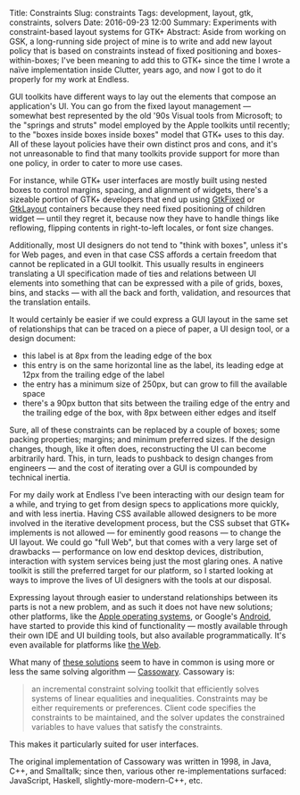Title: Constraints
Slug: constraints
Tags: development, layout, gtk, constraints, solvers
Date: 2016-09-23 12:00
Summary: Experiments with constraint-based layout systems for GTK+
Abstract: Aside from working on GSK, a long-running side project of mine is to write and add new layout policy that is based on constraints instead of fixed positioning and boxes-within-boxes; I've been meaning to add this to GTK+ since the time I wrote a naïve implementation inside Clutter, years ago, and now I got to do it properly for my work at Endless.

GUI toolkits have different ways to lay out the elements that compose an
application's UI. You can go from the fixed layout management — somewhat
best represented by the old '90s Visual tools from Microsoft; to the
"springs and struts" model employed by the Apple toolkits until recently; to
the "boxes inside boxes inside boxes" model that GTK+ uses to this day. All
of these layout policies have their own distinct pros and cons, and it's not
unreasonable to find that many toolkits provide support for more than one
policy, in order to cater to more use cases.

For instance, while GTK+ user interfaces are mostly built using nested boxes
to control margins, spacing, and alignment of widgets, there's a sizeable
portion of GTK+ developers that end up using [GtkFixed][gtk-fixed-api] or
[GtkLayout][gtk-layout-api] containers because they need fixed positioning
of children widget — until they regret it, because now they have to handle
things like reflowing, flipping contents in right-to-left locales, or font
size changes.

Additionally, most UI designers do not tend to "think with boxes", unless
it's for Web pages, and even in that case CSS affords a certain freedom that
cannot be replicated in a GUI toolkit. This usually results in engineers
translating a UI specification made of ties and relations between UI
elements into something that can be expressed with a pile of grids, boxes,
bins, and stacks — with all the back and forth, validation, and resources
that the translation entails.

It would certainly be easier if we could express a GUI layout in the same
set of relationships that can be traced on a piece of paper, a UI design
tool, or a design document:

  - this label is at 8px from the leading edge of the box
  - this entry is on the same horizontal line as the label, its leading
    edge at 12px from the trailing edge of the label
  - the entry has a minimum size of 250px, but can grow to fill the
    available space
  - there's a 90px button that sits between the trailing edge of the
    entry and the trailing edge of the box, with 8px between either
    edges and itself

Sure, all of these constraints can be replaced by a couple of boxes; some
packing properties; margins; and minimum preferred sizes. If the design
changes, though, like it often does, reconstructing the UI can become
arbitrarily hard. This, in turn, leads to pushback to design changes from
engineers — and the cost of iterating over a GUI is compounded by technical
inertia.

For my daily work at Endless I've been interacting with our design team for
a while, and trying to get from design specs to applications more quickly,
and with less inertia. Having CSS available allowed designers to be more
involved in the iterative development process, but the CSS subset that GTK+
implements is not allowed — for eminently good reasons — to change the UI
layout. We could go "full Web", but that comes with a very large set of
drawbacks — performance on low end desktop devices,  distribution,
interaction with system services being just the most glaring ones. A native
toolkit is still the preferred target for our platform, so I started looking
at ways to improve the lives of UI designers with the tools at our disposal.

Expressing layout through easier to understand relationships between its
parts is not a new problem, and as such it does not have new solutions;
other platforms, like the [Apple operating systems][ios-autolayout], or
Google's [Android][android-constraints], have started to provide this kind
of functionality — mostly available through their own IDE and UI building
tools, but also available programmatically. It's even available for
platforms like [the Web][autolayout-js].

What many of [these solutions][overconstrained-web] seem to have in common
is using more or less the same solving algorithm — [Cassowary][cassowary-web].
Cassowary is:

> an incremental constraint solving toolkit that efficiently solves systems
> of linear equalities and inequalities. Constraints may be either
> requirements or preferences. Client code specifies the constraints to be
> maintained, and the solver updates the constrained variables to have
> values that satisfy the constraints.

This makes it particularly suited for user interfaces.

The original implementation of Cassowary was written in 1998, in Java, C++,
and Smalltalk; since then, various other re-implementations surfaced:
JavaScript, Haskell, slightly-more-modern-C++, etc.

[swing-springlayout]: https://docs.oracle.com/javase/tutorial/uiswing/layout/spring.html
[android-constraints]: https://developer.android.com/training/constraint-layout/index.html
[ios-autolayout]: https://developer.apple.com/library/content/documentation/UserExperience/Conceptual/AutolayoutPG/
[autolayout-js]: http://ijzerenhein.github.io/autolayout.js/
[cassowary-web]: http://constraints.cs.washington.edu/cassowary/
[overconstrained-web]: http://overconstrained.io
[gtk-fixed-api]: https://developer.gnome.org/gtk3/stable/GtkFixed.html
[gtk-layout-api]: https://developer.gnome.org/gtk3/stable/GtkLayout.html
[emeus-wikipedai]: https://en.wikipedia.org/wiki/Eastern_moa

